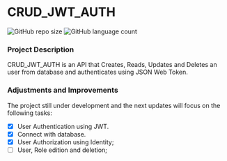 # CRUD_JWT_AUTH

![GitHub repo size](https://img.shields.io/github/repo-size/WellersonPereira/CRUD_JWT_AUTH?style=for-the-badge)
![GitHub language count](https://img.shields.io/github/languages/count/WellersonPereira/CRUD_JWT_AUTH?style=for-the-badge)
>
### Project Description
CRUD_JWT_AUTH is an API that Creates, Reads, Updates and Deletes an user from database and authenticates using JSON Web Token.

### Adjustments and Improvements

The project still under development and the next updates will focus on the following tasks:
- [x] User Authentication using JWT.
- [x] Connect with database.
- [x] User Authorization using Identity;
- [ ] User, Role edition and deletion;
